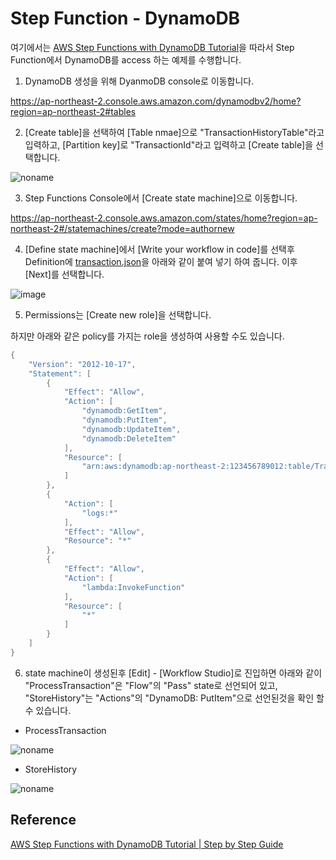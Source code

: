 # Step Function - DynamoDB

여기에서는 [AWS Step Functions with DynamoDB Tutorial](https://www.youtube.com/watch?v=9aE9Yjna8J0)을 따라서 Step Function에서 DynamoDB를 access 하는 예제를 수행합니다.

1) DynamoDB 생성을 위해 DyanmoDB console로 이동합니다.

https://ap-northeast-2.console.aws.amazon.com/dynamodbv2/home?region=ap-northeast-2#tables

2) [Create table]을 선택하여 [Table nmae]으로 "TransactionHistoryTable"라고 입력하고, [Partition key]로 "TransactionId"라고 입력하고 [Create table]을 선택합니다. 

![noname](https://user-images.githubusercontent.com/52392004/174461481-c1e5a98e-6a8b-488e-9495-a9a3976a5925.png)

3) Step Functions Console에서 [Create state machine]으로 이동합니다.

https://ap-northeast-2.console.aws.amazon.com/states/home?region=ap-northeast-2#/statemachines/create?mode=authornew

4) [Define state machine]에서 [Write your workflow in code]를 선택후 Definition에 [transaction.json](https://github.com/kyopark2014/aws-step-functions/blob/main/transactionProcessor/transaction.json)을 아래와 같이 붙여 넣기 하여 줍니다. 이후 [Next]를 선택합니다.

![image](https://user-images.githubusercontent.com/52392004/174461586-e439ed63-dd27-4a62-ae7d-6408a08e35bb.png)

5) Permissions는 [Create new role]을 선택합니다. 

하지만 아래와 같은 policy를 가지는 role을 생성하여 사용할 수도 있습니다. 

```java
{
    "Version": "2012-10-17",
    "Statement": [
        {
            "Effect": "Allow",
            "Action": [
                "dynamodb:GetItem",
                "dynamodb:PutItem",
                "dynamodb:UpdateItem",
                "dynamodb:DeleteItem"
            ],
            "Resource": [
                "arn:aws:dynamodb:ap-northeast-2:123456789012:table/TransactionHistoryTable"
            ]
        },
        {
            "Action": [
                "logs:*"
            ],
            "Effect": "Allow",
            "Resource": "*"
        },
        {
            "Effect": "Allow",
            "Action": [
                "lambda:InvokeFunction"
            ],
            "Resource": [
                "*"
            ]
        }
    ]
}
```

6) state machine이 생성된후 [Edit] - [Workflow Studio]로 진입하면 아래와 같이 "ProcessTransaction"은 "Flow"의 "Pass" state로 선언되어 있고, "StoreHistory"는 "Actions"의 "DynamoDB: PutItem"으로 선언된것을 확인 할 수 있습니다. 

- ProcessTransaction

![noname](https://user-images.githubusercontent.com/52392004/174461878-2b5d5bb8-be8b-4eef-b080-468c0da20138.png)

- StoreHistory

![noname](https://user-images.githubusercontent.com/52392004/174461925-f9a15dde-c94f-45b8-839e-ffcbe8774e43.png)






## Reference 

[AWS Step Functions with DynamoDB Tutorial | Step by Step Guide](https://www.youtube.com/watch?v=9aE9Yjna8J0)
